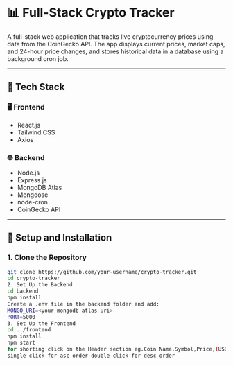 # 📊 Full-Stack Crypto Tracker

A full-stack web application that tracks live cryptocurrency prices using data from the CoinGecko API. The app displays current prices, market caps, and 24-hour price changes, and stores historical data in a database using a background cron job.

---

## 🔧 Tech Stack

### 🖥️ Frontend
- React.js
- Tailwind CSS
- Axios

### 🌐 Backend
- Node.js
- Express.js
- MongoDB Atlas
- Mongoose
- node-cron
- CoinGecko API

---

## 🚀 Setup and Installation

### 1. Clone the Repository

```bash
git clone https://github.com/your-username/crypto-tracker.git
cd crypto-tracker
2. Set Up the Backend
cd backend
npm install
Create a .env file in the backend folder and add:
MONGO_URI=<your-mongodb-atlas-uri>
PORT=5000
3. Set Up the Frontend
cd ../frontend
npm install
npm start
for shorting click on the Header section eg.Coin Name,Symbol,Price,(USD),Market,Cap	etc.. 
single click for asc order double click for desc order
